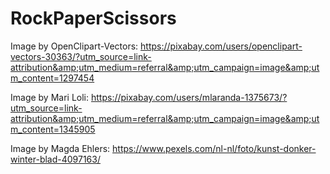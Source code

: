 # RockPaperScissors
Image by OpenClipart-Vectors: https://pixabay.com/users/openclipart-vectors-30363/?utm_source=link-attribution&amp;utm_medium=referral&amp;utm_campaign=image&amp;utm_content=1297454

Image by Mari Loli: https://pixabay.com/users/mlaranda-1375673/?utm_source=link-attribution&amp;utm_medium=referral&amp;utm_campaign=image&amp;utm_content=1345905 

Image by Magda Ehlers: https://www.pexels.com/nl-nl/foto/kunst-donker-winter-blad-4097163/